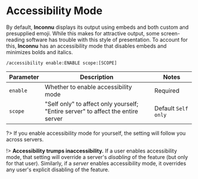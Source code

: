 # Accessibility Mode

By default, **Inconnu** displays its output using embeds and both custom and presupplied emoji. While this makes for attractive output, some screen-reading software has trouble with this style of presentation. To account for this, **Inconnu** has an accessibility mode that disables embeds and minimizes bolds and italics.

```
/accessibility enable:ENABLE scope:[SCOPE]
```

| Parameter | Description                                                                    | Notes               |
|-----------|--------------------------------------------------------------------------------|---------------------|
| `enable`  | Whether to enable accessibility mode                                           | Required            |
| `scope`   | "Self only" to affect only yourself; "Entire server" to affect the entire server | Default `Self only` |

?> If you enable accessibility mode for yourself, the setting will follow you across servers.

!> **Accessibility trumps inaccessibility.** If a user enables accessibility mode, that setting will override a server's *disabling* of the feature (but only for that user). Similarly, if a *server* enables accessibility mode, it overrides any user's explicit disabling of the feature.
